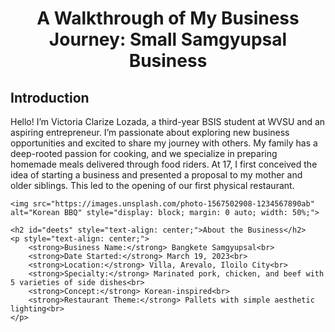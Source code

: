 <!DOCTYPE html>
<html lang="en">
<head>
    <meta charset="UTF-8">
    <meta name="viewport" content="width=device-width, initial-scale=1.0">

</head>
<body>
    <h1 style="text-align: center;">A Walkthrough of My Business Journey: Small Samgyupsal Business</h1>
    <h2 id="me">Introduction</h2>
    <p>Hello! I’m Victoria Clarize Lozada, a third-year BSIS student at WVSU and an aspiring entrepreneur. I’m passionate about exploring new business opportunities and excited to share my journey with others. My family has a deep-rooted passion for cooking, and we specialize in preparing homemade meals delivered through food riders. At 17, I first conceived the idea of starting a business and presented a proposal to my mother and older siblings. This led to the opening of our first physical restaurant.</p>
    

    <img src="https://images.unsplash.com/photo-1567502908-1234567890ab" alt="Korean BBQ" style="display: block; margin: 0 auto; width: 50%;">

    <h2 id="deets" style="text-align: center;">About the Business</h2>
    <p style="text-align: center;">
        <strong>Business Name:</strong> Bangkete Samgyupsal<br>
        <strong>Date Started:</strong> March 19, 2023<br>
        <strong>Location:</strong> Villa, Arevalo, Iloilo City<br>
        <strong>Specialty:</strong> Marinated pork, chicken, and beef with 5 varieties of side dishes<br>
        <strong>Concept:</strong> Korean-inspired<br>
        <strong>Restaurant Theme:</strong> Pallets with simple aesthetic lighting<br>
    </p>
</body>
</html>
